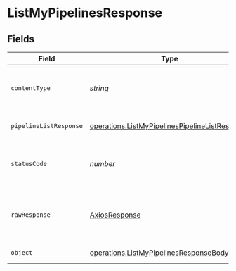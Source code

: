 # ListMyPipelinesResponse


## Fields

| Field                                                                                                            | Type                                                                                                             | Required                                                                                                         | Description                                                                                                      |
| ---------------------------------------------------------------------------------------------------------------- | ---------------------------------------------------------------------------------------------------------------- | ---------------------------------------------------------------------------------------------------------------- | ---------------------------------------------------------------------------------------------------------------- |
| `contentType`                                                                                                    | *string*                                                                                                         | :heavy_check_mark:                                                                                               | HTTP response content type for this operation                                                                    |
| `pipelineListResponse`                                                                                           | [operations.ListMyPipelinesPipelineListResponse](../../models/operations/listmypipelinespipelinelistresponse.md) | :heavy_minus_sign:                                                                                               | A sequence of pipelines.                                                                                         |
| `statusCode`                                                                                                     | *number*                                                                                                         | :heavy_check_mark:                                                                                               | HTTP response status code for this operation                                                                     |
| `rawResponse`                                                                                                    | [AxiosResponse](https://axios-http.com/docs/res_schema)                                                          | :heavy_minus_sign:                                                                                               | Raw HTTP response; suitable for custom response parsing                                                          |
| `object`                                                                                                         | [operations.ListMyPipelinesResponseBody](../../models/operations/listmypipelinesresponsebody.md)                 | :heavy_minus_sign:                                                                                               | Error response.                                                                                                  |
